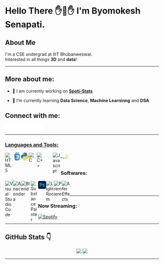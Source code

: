 # Hello There ✋👋✋ I'm Byomokesh Senapati.
## **About Me**

I'm a CSE undergrad at IIIT Bhubanweswar.<br>
Interested in all things **3D** and **data**! 



---

## More about me:

- 🔭 I am currently working on [**Spoti-Stats**](https://github.com/metarex21/Spoti-Stats)

- 🌱  I’m currently learning **Data Science**, **Machine Learninng** and **DSA**

## Connect with me: 
<!-- [Mail](mailto:byomokesh21@gmail.com) | [Telegram](https://t.me/metarex4d) | [LinkedIn](https://www.linkedin.com/in/byomokesh-senapati-12a767201/) | [Instagram](https://www.instagram.com/_.m_e_t_a_r_e_x._/)  -->

<a href="https://www.linkedin.com/in/byomokesh-senapati-12a767201/" target="_blank"><img align="left" alt="Byomokesh | LinkedIn" width="26px" src="https://github.com/Aakarsh-B/trying-repos/blob/master/linkedin.svg" />

<a href="https://www.linkedin.com/in/byomokesh-senapati-12a767201/" target="_blank"><img align="left" alt="Byomokesh | LinkedIn" width="26px" src="https://github.com/Aakarsh-B/trying-repos/blob/master/linkedin.svg" />

<a href="https://www.behance.net/byomokesenapat" target="_blank"><img align="left" alt="Byomokesh | Behance" width="26px" src="https://github.com/Aakarsh-B/trying-repos/blob/master/behance.svg" />

<a href="https://instagram.com/_.aakarsh._" target="_blank"><img align="left" alt="Aakarsh B | Instagram" width="22px" src="https://github.com/Aakarsh-B/trying-repos/blob/master/insta.svg" />
<a href="https://twitter.com/Aakarsh-Bhttps://www.w3.org/html/" target="_blank"><img align="left" alt="Aakarsh B | Twitter" width="22px" src="https://github.com/Aakarsh-B/trying-repos/blob/master/twitter.svg" />


<br />

---
 
<!-- ## **💻Languages and frameworks I've worked with till now:**

<p align="center">
<img title="C" alt="C" src="https://raw.githubusercontent.com/jmnote/z-icons/master/svg/c.svg" width="30px">
<img title="C++" alt="C++" src="https://raw.githubusercontent.com/jmnote/z-icons/master/svg/cpp.svg" width="30px">
<img title="Python" alt="Python" src="https://raw.githubusercontent.com/jmnote/z-icons/master/svg/python.svg" width="30px">
<img title="HTML" alt="HTML" src="https://upload.wikimedia.org/wikipedia/commons/6/61/HTML5_logo_and_wordmark.svg" width="40px">
<img title="CSS" alt="CSS" src="https://upload.wikimedia.org/wikipedia/commons/3/3d/CSS.3.svg" width="30px">
<img title="Javascript" alt="Javascript" src="https://raw.githubusercontent.com/dereknguyen269/dereknguyen269/master/images/js.png" width="30px">
<img title="MySQL" alt="MySQL" src="https://raw.githubusercontent.com/devicons/devicon/2ae2a900d2f041da66e950e4d48052658d850630/icons/mysql/mysql-original-wordmark.svg" width="40px" > -->
 
<!--  &nbsp;<div align="center">
 [![Spotify](https://novatorem-nu-five-45.vercel.app//api/spotify?background_color=0d1117&border_color=ffffff)](https://open.spotify.com/user/dcvxa8wbg6gxbdxgt6fa32veq)
</div> -->

### Languages and Tools:<br />
<!-- HTML CSS python c c++ github js mysql -->

<a href="https://www.w3.org/html/" target="_blank"><img title="HTML5" img align="left" alt="HTML5" width="26px" src="https://upload.wikimedia.org/wikipedia/commons/6/61/HTML5_logo_and_wordmark.svg" /></a>

<a href="https://www.w3schools.com/css/" target="_blank"><img title="CSS" img align="left" alt="CSS3" width="26px" src="https://raw.githubusercontent.com/github/explore/80688e429a7d4ef2fca1e82350fe8e3517d3494d/topics/css/css.png" /></a>

<a href="https://www.python.org" target="_blank"> <img align="left" img title="Python" alt="Python" width="26px" src="https://github.com/Aakarsh-B/trying-repos/blob/master/python-5.svg?raw=true" /> </a>

<a href="https://www.cprogramming.com/" target="_blank"> <img title="C" img align="left" alt="C" width="26px" src="https://raw.githubusercontent.com/jmnote/z-icons/master/svg/c.svg"/> </a>

<a href="https://www.w3schools.com/cpp/" target="_blank"> <img title="C++" img align="left" alt="C++" width="26px" src="https://raw.githubusercontent.com/jmnote/z-icons/master/svg/cpp.svg"/> </a>

<img title="GitHub" img align="left" alt="GitHub" width="26px" src="https://github.com/Aakarsh-B/trying-repos/blob/master/github.svg" />

<img title="Javascript" align="left" alt="Javascript" src="https://raw.githubusercontent.com/dereknguyen269/dereknguyen269/master/images/js.png" width="26px">

<img title="MySQL" align="left" alt="MySQL" src="https://raw.githubusercontent.com/devicons/devicon/2ae2a900d2f041da66e950e4d48052658d850630/icons/mysql/mysql-original-wordmark.svg" width="26px" >
<br />
<br />

### Softwares:

<img align="left" alt="Visual Studio Code" img title="Visual Studio Code" width="26px" src="https://upload.wikimedia.org/wikipedia/commons/9/9a/Visual_Studio_Code_1.35_icon.svg" />

<a href="https://www.anaconda.com/" target="_blank"> <img align="left" img title="Anaconda" alt="Anaconda" width="26px" src="https://www.anaconda.com/assets/build/img/anaconda_logo_circle.svg" /> </a>


<a href="https://www.blender.org" target="_blank"> <img title="Blender" img align="left" alt="Blender" width="32px" src="https://upload.wikimedia.org/wikipedia/commons/0/0c/Blender_logo_no_text.svg"/> </a>

<a href="https://www.adobe.com/in/products/substance3d-painter.html" target="_blank"> <img title="Substance Painter" img align="left" alt="Substance Painter" width="24px" src="https://cdn.worldvectorlogo.com/logos/substance-painter.svg"/> </a>

<a href="https://www.photoshop.com/en" target="_blank"> <img align="left" img title="Photoshop" alt="Photoshop" width="26px" src="https://github.com/Aakarsh-B/trying-repos/blob/master/photoshop.png?raw=true"/> </a>

<a href="https://lightroom.adobe.com/home" target="_blank"> <img align="left" img title="Lightroom" alt="LightRoom" width="26px" src="https://upload.wikimedia.org/wikipedia/commons/b/b6/Adobe_Photoshop_Lightroom_CC_logo.svg" /> </a>

<a href="https://lightroom.adobe.com/hom" target="_blank"> <img align="left" img title="Premiere" alt="Premiere" width="26px" src="https://upload.wikimedia.org/wikipedia/commons/4/40/Adobe_Premiere_Pro_CC_icon.svg" /> </a>

<a href="https://www.adobe.com/in/products/aftereffects.html" target="_blank"> <img align="left" img title="After Effects" alt="Afer Effects" width="26px" src="https://upload.wikimedia.org/wikipedia/commons/c/cb/Adobe_After_Effects_CC_icon.svg" /> </a>








<br />
<br />

---



### Now Streaming:

 [![Spotify](https://showtify21.vercel.app//api/spotify)](https://open.spotify.com/user/dcvxa8wbg6gxbdxgt6fa32veq) 
<br/>

 
 </p>
 
 ---
## **GitHub Stats 👇** 

<p align="center">
  <img src = "https://github-readme-stats.vercel.app/api?username=metarex21&show_icons=true&theme=omni&locale=en" height="150px">
  <img src = "https://github-readme-stats.vercel.app/api/top-langs/?username=metarex21&theme=omni&show_icons=true&layout=compact" height="150px">
</p>

---

 

